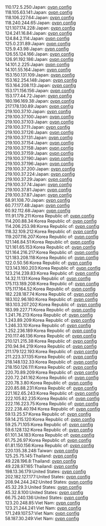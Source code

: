 110.172.5.250:Japan: [ovpn config](vpn/110_172_5_250.ovpn)  
118.105.63.141:Japan: [ovpn config](vpn/118_105_63_141.ovpn)  
118.106.227.64:Japan: [ovpn config](vpn/118_106_227_64.ovpn)  
118.240.244.65:Japan: [ovpn config](vpn/118_240_244_65.ovpn)  
121.107.174.228:Japan: [ovpn config](vpn/121_107_174_228.ovpn)  
124.241.16.84:Japan: [ovpn config](vpn/124_241_16_84.ovpn)  
124.84.2.114:Japan: [ovpn config](vpn/124_84_2_114.ovpn)  
125.0.231.89:Japan: [ovpn config](vpn/125_0_231_89.ovpn)  
125.9.43.98:Japan: [ovpn config](vpn/125_9_43_98.ovpn)  
126.55.124.166:Japan: [ovpn config](vpn/126_55_124_166.ovpn)  
126.91.192.186:Japan: [ovpn config](vpn/126_91_192_186.ovpn)  
14.101.2.225:Japan: [ovpn config](vpn/14_101_2_225.ovpn)  
14.101.55.164:Japan: [ovpn config](vpn/14_101_55_164.ovpn)  
153.150.131.109:Japan: [ovpn config](vpn/153_150_131_109.ovpn)  
153.162.254.148:Japan: [ovpn config](vpn/153_162_254_148.ovpn)  
153.164.208.113:Japan: [ovpn config](vpn/153_164_208_113.ovpn)  
153.171.156.156:Japan: [ovpn config](vpn/153_171_156_156.ovpn)  
153.177.44.72:Japan: [ovpn config](vpn/153_177_44_72.ovpn)  
180.196.169.38:Japan: [ovpn config](vpn/180_196_169_38.ovpn)  
217.178.130.89:Japan: [ovpn config](vpn/217_178_130_89.ovpn)  
219.100.37.10:Japan: [ovpn config](vpn/219_100_37_10.ovpn)  
219.100.37.100:Japan: [ovpn config](vpn/219_100_37_100.ovpn)  
219.100.37.103:Japan: [ovpn config](vpn/219_100_37_103.ovpn)  
219.100.37.11:Japan: [ovpn config](vpn/219_100_37_11.ovpn)  
219.100.37.126:Japan: [ovpn config](vpn/219_100_37_126.ovpn)  
219.100.37.131:Japan: [ovpn config](vpn/219_100_37_131.ovpn)  
219.100.37.154:Japan: [ovpn config](vpn/219_100_37_154.ovpn)  
219.100.37.158:Japan: [ovpn config](vpn/219_100_37_158.ovpn)  
219.100.37.159:Japan: [ovpn config](vpn/219_100_37_159.ovpn)  
219.100.37.190:Japan: [ovpn config](vpn/219_100_37_190.ovpn)  
219.100.37.196:Japan: [ovpn config](vpn/219_100_37_196.ovpn)  
219.100.37.200:Japan: [ovpn config](vpn/219_100_37_200.ovpn)  
219.100.37.224:Japan: [ovpn config](vpn/219_100_37_224.ovpn)  
219.100.37.29:Japan: [ovpn config](vpn/219_100_37_29.ovpn)  
219.100.37.74:Japan: [ovpn config](vpn/219_100_37_74.ovpn)  
219.100.37.81:Japan: [ovpn config](vpn/219_100_37_81.ovpn)  
219.100.37.87:Japan: [ovpn config](vpn/219_100_37_87.ovpn)  
58.91.108.70:Japan: [ovpn config](vpn/58_91_108_70.ovpn)  
60.77.177.48:Japan: [ovpn config](vpn/60_77_177_48.ovpn)  
60.92.112.68:Japan: [ovpn config](vpn/60_92_112_68.ovpn)  
111.91.179.211:Korea Republic of: [ovpn config](vpn/111_91_179_211.ovpn)  
114.200.88.34:Korea Republic of: [ovpn config](vpn/114_200_88_34.ovpn)  
114.206.253.98:Korea Republic of: [ovpn config](vpn/114_206_253_98.ovpn)  
118.32.109.212:Korea Republic of: [ovpn config](vpn/118_32_109_212.ovpn)  
119.207.116.207:Korea Republic of: [ovpn config](vpn/119_207_116_207.ovpn)  
121.146.84.51:Korea Republic of: [ovpn config](vpn/121_146_84_51.ovpn)  
121.161.65.153:Korea Republic of: [ovpn config](vpn/121_161_65_153.ovpn)  
121.164.216.217:Korea Republic of: [ovpn config](vpn/121_164_216_217.ovpn)  
121.183.208.118:Korea Republic of: [ovpn config](vpn/121_183_208_118.ovpn)  
122.0.50.56:Korea Republic of: [ovpn config](vpn/122_0_50_56.ovpn)  
123.143.160.203:Korea Republic of: [ovpn config](vpn/123_143_160_203.ovpn)  
123.214.239.83:Korea Republic of: [ovpn config](vpn/123_214_239_83.ovpn)  
14.32.11.131:Korea Republic of: [ovpn config](vpn/14_32_11_131.ovpn)  
175.113.189.208:Korea Republic of: [ovpn config](vpn/175_113_189_208.ovpn)  
175.117.164.52:Korea Republic of: [ovpn config](vpn/175_117_164_52.ovpn)  
182.228.187.74:Korea Republic of: [ovpn config](vpn/182_228_187_74.ovpn)  
183.102.96.180:Korea Republic of: [ovpn config](vpn/183_102_96_180.ovpn)  
183.103.207.202:Korea Republic of: [ovpn config](vpn/183_103_207_202.ovpn)  
183.99.227.71:Korea Republic of: [ovpn config](vpn/183_99_227_71.ovpn)  
1.241.76.213:Korea Republic of: [ovpn config](vpn/1_241_76_213.ovpn)  
1.243.89.209:Korea Republic of: [ovpn config](vpn/1_243_89_209.ovpn)  
1.246.33.10:Korea Republic of: [ovpn config](vpn/1_246_33_10.ovpn)  
1.252.236.189:Korea Republic of: [ovpn config](vpn/1_252_236_189.ovpn)  
210.117.46.136:Korea Republic of: [ovpn config](vpn/210_117_46_136.ovpn)  
210.121.215.38:Korea Republic of: [ovpn config](vpn/210_121_215_38.ovpn)  
210.94.94.219:Korea Republic of: [ovpn config](vpn/210_94_94_219.ovpn)  
211.179.122.193:Korea Republic of: [ovpn config](vpn/211_179_122_193.ovpn)  
211.223.37.135:Korea Republic of: [ovpn config](vpn/211_223_37_135.ovpn)  
218.148.132.33:Korea Republic of: [ovpn config](vpn/218_148_132_33.ovpn)  
218.150.126.111:Korea Republic of: [ovpn config](vpn/218_150_126_111.ovpn)  
220.70.89.209:Korea Republic of: [ovpn config](vpn/220_70_89_209.ovpn)  
220.72.241.162:Korea Republic of: [ovpn config](vpn/220_72_241_162.ovpn)  
220.78.3.80:Korea Republic of: [ovpn config](vpn/220_78_3_80.ovpn)  
220.85.88.231:Korea Republic of: [ovpn config](vpn/220_85_88_231.ovpn)  
221.162.65.243:Korea Republic of: [ovpn config](vpn/221_162_65_243.ovpn)  
222.105.82.235:Korea Republic of: [ovpn config](vpn/222_105_82_235.ovpn)  
222.116.223.75:Korea Republic of: [ovpn config](vpn/222_116_223_75.ovpn)  
222.238.40.194:Korea Republic of: [ovpn config](vpn/222_238_40_194.ovpn)  
59.13.25.57:Korea Republic of: [ovpn config](vpn/59_13_25_57.ovpn)  
59.14.215.120:Korea Republic of: [ovpn config](vpn/59_14_215_120.ovpn)  
59.25.71.105:Korea Republic of: [ovpn config](vpn/59_25_71_105.ovpn)  
59.6.128.132:Korea Republic of: [ovpn config](vpn/59_6_128_132.ovpn)  
61.101.34.183:Korea Republic of: [ovpn config](vpn/61_101_34_183.ovpn)  
61.75.26.97:Korea Republic of: [ovpn config](vpn/61_75_26_97.ovpn)  
61.81.150.156:Korea Republic of: [ovpn config](vpn/61_81_150_156.ovpn)  
220.135.38.248:Taiwan: [ovpn config](vpn/220_135_38_248.ovpn)  
125.25.75.145:Thailand: [ovpn config](vpn/125_25_75_145.ovpn)  
49.228.196.8:Thailand: [ovpn config](vpn/49_228_196_8.ovpn)  
49.228.97.165:Thailand: [ovpn config](vpn/49_228_97_165.ovpn)  
198.13.36.179:United States: [ovpn config](vpn/198_13_36_179.ovpn)  
202.182.127.177:United States: [ovpn config](vpn/202_182_127_177.ovpn)  
208.94.244.242:United States: [ovpn config](vpn/208_94_244_242.ovpn)  
45.32.29.3:United States: [ovpn config](vpn/45_32_29_3.ovpn)  
45.32.8.100:United States: [ovpn config](vpn/45_32_8_100.ovpn)  
66.75.240.136:United States: [ovpn config](vpn/66_75_240_136.ovpn)  
123.20.248.85:Viet Nam: [ovpn config](vpn/123_20_248_85.ovpn)  
123.21.244.241:Viet Nam: [ovpn config](vpn/123_21_244_241.ovpn)  
171.249.107.57:Viet Nam: [ovpn config](vpn/171_249_107_57.ovpn)  
58.187.30.249:Viet Nam: [ovpn config](vpn/58_187_30_249.ovpn)  

